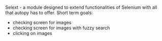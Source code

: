 Selext - a module designed to extend functionalities of Selenium with all that autopy has to offer.
Short term goals:
- checking screen for images
- checking screen for images with fuzzy search
- clicking on images

